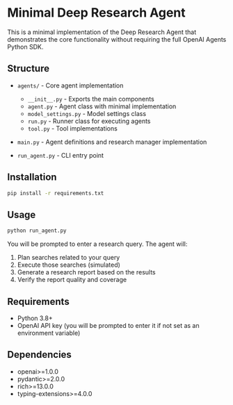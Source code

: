 # Minimal Deep Research Agent

This is a minimal implementation of the Deep Research Agent that demonstrates the core functionality without requiring the full OpenAI Agents Python SDK.

## Structure

- `agents/` - Core agent implementation
  - `__init__.py` - Exports the main components
  - `agent.py` - Agent class with minimal implementation
  - `model_settings.py` - Model settings class
  - `run.py` - Runner class for executing agents
  - `tool.py` - Tool implementations

- `main.py` - Agent definitions and research manager implementation
- `run_agent.py` - CLI entry point

## Installation

```bash
pip install -r requirements.txt
```

## Usage

```bash
python run_agent.py
```

You will be prompted to enter a research query. The agent will:

1. Plan searches related to your query
2. Execute those searches (simulated)
3. Generate a research report based on the results
4. Verify the report quality and coverage

## Requirements

- Python 3.8+
- OpenAI API key (you will be prompted to enter it if not set as an environment variable)

## Dependencies

- openai>=1.0.0
- pydantic>=2.0.0
- rich>=13.0.0
- typing-extensions>=4.0.0